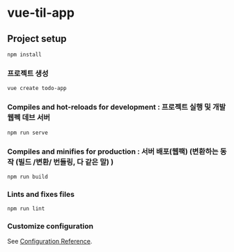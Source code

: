 # vue-til-app

## Project setup
```
npm install
```

### 프로젝트 생성
```
vue create todo-app
```


### Compiles and hot-reloads for development : 프로젝트 실행 및 개발 웹펙 데브 서버
```
npm run serve
```

### Compiles and minifies for production  : 서버 배포(웹팩) (변환하는 동작 (빌드 /변환/ 번들링, 다 같은 말) )
```
npm run build
```

### Lints and fixes files
```
npm run lint
```

### Customize configuration
See [Configuration Reference](https://cli.vuejs.org/config/).
